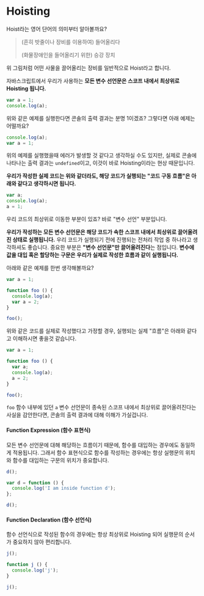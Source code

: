 # Hoisting

Hoist라는 영어 단어의 의미부터 알아볼까요?

> (흔히 밧줄이나 장비를 이용하여) 들어올리다
>
> (화물장애인을 들어올리기 위한) 승강 장치

위 그림처럼 어떤 사물을 끌어올리는 장비를 일반적으로 Hoist라고 합니다.

자바스크립트에서 우리가 사용하는 **모든 변수 선언문은 스코프 내에서 최상위로 Hoisting 됩니다.**

```javascript
var a = 1;
console.log(a);
```

위와 같은 예제를 실행한다면 콘솔의 출력 결과는 분명 1이겠죠? 그렇다면 아래 예제는 어떨까요?

```javascript
console.log(a);
var a = 1;
```

위의 예제를 실행했을때 에러가 발생할 것 같다고 생각하실 수도 있지만, 실제로 콘솔에 나타나는 출력 결과는 `undefined`이고, 이것이 바로 Hoisting이라는 현상 때문입니다.

**우리가 작성한 실제 코드는 위와 같더라도, 해당 코드가 실행되는 "코드 구동 흐름"은 아래와 같다고 생각하시면 됩니다.**

```javascript
var a;
console.log(a);
a = 1;
```

우리 코드의 최상위로 이동한 부분이 있죠? 바로 "변수 선언" 부분입니다.

**우리가 작성하는 모든 변수 선언문은 해당 코드가 속한 스코프 내에서 최상위로 끌어올려진 상태로 실행됩니다.** 우리 코드가 실행되기 전에 진행되는 전처리 작업 중 하나라고 생각하셔도 좋습니다. 중요한 부분은 **"변수 선언문"만 끌어올려진다**는 점입니다. **변수에 값을 대입 혹은 할당하는 구문은 우리가 실제로 작성한 흐름과 같이 실행됩니다.**

아래와 같은 예제를 한번 생각해볼까요?

```javascript
var a = 1;

function foo () {
  console.log(a);
  var a = 2;
}

foo();
```

위와 같은 코드를 실제로 작성했다고 가정할 경우, 실행되는 실제 "흐름"은 아래와 같다고 이해하시면 좋을것 같습니다.

```javascript
var a = 1;

function foo () {
  var a;
  console.log(a);
  a = 2;
}

foo();
```

`foo` 함수 내부에 있던 `a` 변수 선언문이 종속된 스코프 내에서 최상위로 끌어올려진다는 사실을 감안한다면, 콘솔의 출력 결과에 대해 이해가 가실겁니다.

#### Function Expression (함수 표현식)

모든 변수 선언문에 대해 해당하는 흐름이기 때문에, 함수를 대입하는 경우에도 동일하게 적용됩니다. 그래서 함수 표현식으로 함수를 작성하는 경우에는 항상 실행문의 위치와 함수를 대입하는 구문의 위치가 중요합니다.

```javascript
d();

var d = function () {
  console.log('I am inside function d');
};

d();
```

#### Function Declaration (함수 선언식)

함수 선언식으로 작성된 함수의 경우에는 항상 최상위로 Hoisting 되어 실행문의 순서가 중요하지 않아 편리합니다.

```javascript
j();

function j () {
  console.log('j');
}

j();
```
